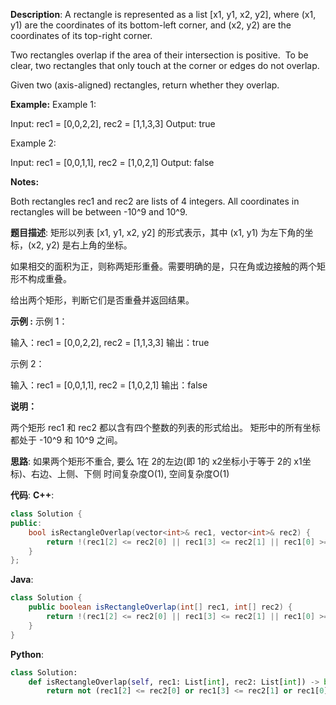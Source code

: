 __Description__:
A rectangle is represented as a list [x1, y1, x2, y2], where (x1, y1) are the coordinates of its bottom-left corner, and (x2, y2) are the coordinates of its top-right corner.

Two rectangles overlap if the area of their intersection is positive.  To be clear, two rectangles that only touch at the corner or edges do not overlap.

Given two (axis-aligned) rectangles, return whether they overlap.

__Example:__
Example 1:

Input: rec1 = [0,0,2,2], rec2 = [1,1,3,3]
Output: true

Example 2:

Input: rec1 = [0,0,1,1], rec2 = [1,0,2,1]
Output: false

__Notes:__

Both rectangles rec1 and rec2 are lists of 4 integers.
All coordinates in rectangles will be between -10^9 and 10^9.

__题目描述__:
矩形以列表 [x1, y1, x2, y2] 的形式表示，其中 (x1, y1) 为左下角的坐标，(x2, y2) 是右上角的坐标。

如果相交的面积为正，则称两矩形重叠。需要明确的是，只在角或边接触的两个矩形不构成重叠。

给出两个矩形，判断它们是否重叠并返回结果。

__示例 :__
示例 1：

输入：rec1 = [0,0,2,2], rec2 = [1,1,3,3]
输出：true

示例 2：

输入：rec1 = [0,0,1,1], rec2 = [1,0,2,1]
输出：false

__说明：__

两个矩形 rec1 和 rec2 都以含有四个整数的列表的形式给出。
矩形中的所有坐标都处于 -10^9 和 10^9 之间。

__思路__:
如果两个矩形不重合, 要么 1在 2的左边(即 1的 x2坐标小于等于 2的 x1坐标)、右边、上侧、下侧
时间复杂度O(1), 空间复杂度O(1)

__代码__:
__C++__:
```C++
class Solution {
public:
    bool isRectangleOverlap(vector<int>& rec1, vector<int>& rec2) {
        return !(rec1[2] <= rec2[0] || rec1[3] <= rec2[1] || rec1[0] >= rec2[2] || rec1[1] >= rec2[3]);
    }
};
```

__Java__:
```Java
class Solution {
    public boolean isRectangleOverlap(int[] rec1, int[] rec2) {
        return !(rec1[2] <= rec2[0] || rec1[3] <= rec2[1] || rec1[0] >= rec2[2] || rec1[1] >= rec2[3]);
    }
}
```

__Python__:
```Python
class Solution:
    def isRectangleOverlap(self, rec1: List[int], rec2: List[int]) -> bool:
        return not (rec1[2] <= rec2[0] or rec1[3] <= rec2[1] or rec1[0] >= rec2[2] or rec1[1] >= rec2[3])
```